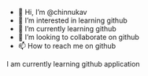 ﻿- 👋 Hi, I’m @chinnukav
- 👀 I’m interested in learning github
- 🌱 I’m currently learning github
- 💞️ I’m looking to collaborate on github
- 📫 How to reach me on github

<!---
chinnukav/chinnukav is a ✨ special ✨ repository because its `README.md` (this file) appears on your GitHub profile.
You can click the Preview link to take a look at your changes.
--->
I am currently learning github application
